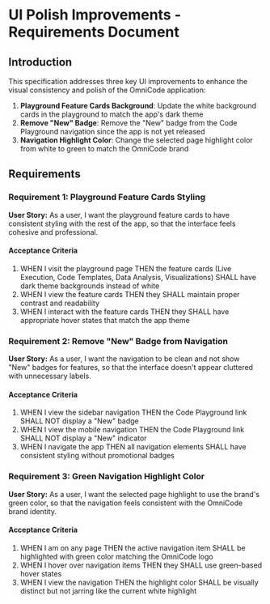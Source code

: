 # UI Polish Improvements - Requirements Document

## Introduction

This specification addresses three key UI improvements to enhance the visual consistency and polish of the OmniCode application:

1. **Playground Feature Cards Background**: Update the white background cards in the playground to match the app's dark theme
2. **Remove "New" Badge**: Remove the "New" badge from the Code Playground navigation since the app is not yet released
3. **Navigation Highlight Color**: Change the selected page highlight color from white to green to match the OmniCode brand

## Requirements

### Requirement 1: Playground Feature Cards Styling

**User Story:** As a user, I want the playground feature cards to have consistent styling with the rest of the app, so that the interface feels cohesive and professional.

#### Acceptance Criteria
1. WHEN I visit the playground page THEN the feature cards (Live Execution, Code Templates, Data Analysis, Visualizations) SHALL have dark theme backgrounds instead of white
2. WHEN I view the feature cards THEN they SHALL maintain proper contrast and readability
3. WHEN I interact with the feature cards THEN they SHALL have appropriate hover states that match the app theme

### Requirement 2: Remove "New" Badge from Navigation

**User Story:** As a user, I want the navigation to be clean and not show "New" badges for features, so that the interface doesn't appear cluttered with unnecessary labels.

#### Acceptance Criteria
1. WHEN I view the sidebar navigation THEN the Code Playground link SHALL NOT display a "New" badge
2. WHEN I view the mobile navigation THEN the Code Playground link SHALL NOT display a "New" indicator
3. WHEN I navigate the app THEN all navigation elements SHALL have consistent styling without promotional badges

### Requirement 3: Green Navigation Highlight Color

**User Story:** As a user, I want the selected page highlight to use the brand's green color, so that the navigation feels consistent with the OmniCode brand identity.

#### Acceptance Criteria
1. WHEN I am on any page THEN the active navigation item SHALL be highlighted with green color matching the OmniCode logo
2. WHEN I hover over navigation items THEN they SHALL use green-based hover states
3. WHEN I view the navigation THEN the highlight color SHALL be visually distinct but not jarring like the current white highlight